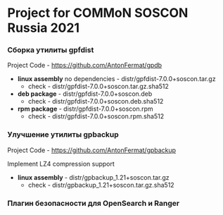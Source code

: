 # Project for COMMoN SOSCON Russia 2021

### Сборка утилиты gpfdist
Project Code - https://github.com/AntonFermat/gpdb

* **linux assembly** no dependencies - distr/gpfdist-7.0.0+soscon.tar.gz
  * check - distr/gpfdist-7.0.0+soscon.tar.gz.sha512 
* **deb package** - distr/gpfdist-7.0.0+soscon.deb
  * check - distr/gpfdist-7.0.0+soscon.deb.sha512
* **rpm package** - distr/gpfdist-7.0.0+soscon.rpm
  * check - distr/gpfdist-7.0.0+soscon.rpm.sha512

### Улучшение утилиты gpbackup
Project Code - https://github.com/AntonFermat/gpbackup

Implement LZ4 compression support
* **linux assembly** - distr/gpbackup_1.21+soscon.tar.gz
  * check - distr/gpbackup_1.21+soscon.tar.gz.sha512
### Плагин безопасности для OpenSearch и Ranger